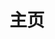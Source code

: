 ---
layout: home

title: 主页

hero:
  name: Element Plus Components Lib
  text: 二次封装组件库
  tagline: null
  image: null
  actions:
    - theme: brand
      text: 开始
      link: /Guide/QuickStart
    - theme: alt
      text: 在 GitHub 上查看
      link: https://github.com/chrofire/element-plus-components-lib
---